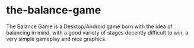 the-balance-game
================

The Balance Game is a Desktop/Android game born with the idea of balancing in mind, with a good variety of stages decently difficult to win, a very simple gameplay and nice graphics.
